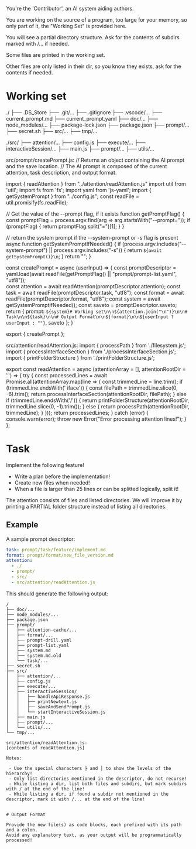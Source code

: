 You're the 'Contributor', an AI system aiding authors.

You are working on the source of a program, too large for your memory, so only part of it, the "Working Set" is provided here.

You will see a partial directory structure. Ask for the contents of subdirs marked with /... if needed.

Some files are printed in the working set.

Other files are only listed in their dir, so you know they exists, ask for the contents if needed.

# Working set

./
├── .DS_Store
├── .git/...
├── .gitignore
├── .vscode/...
├── current_prompt.md
├── current_prompt.yaml
├── doc/...
├── node_modules/...
├── package-lock.json
├── package.json
├── prompt/...
├── secret.sh
├── src/...
├── tmp/...

./src/
├── attention/...
├── config.js
├── execute/...
├── interactiveSession/...
├── main.js
├── prompt/...
├── utils/...

src/prompt/createPrompt.js:
// Returns an object containing the AI prompt and the save location. 
// The AI prompt is composed of the current attention, task description, and output format.

import { readAttention } from "../attention/readAttention.js"
import util from 'util';
import fs from 'fs';
import yaml from 'js-yaml';
import { getSystemPrompt } from "../config.js";
const readFile = util.promisify(fs.readFile);

// Get the value of the --prompt flag, if it exists
function getPromptFlag() {
  const promptFlag = process.argv.find(arg => arg.startsWith("--prompt="));
  if (promptFlag) {
    return promptFlag.split("=")[1];
  }
}

// return the system prompt if the --system-prompt or -s flag is present
async function getSystemPromptIfNeeded() {
  if (process.argv.includes("--system-prompt") || process.argv.includes("-s")) {
    return `${await getSystemPrompt()}\n`;
  }
  return "";
}

const createPrompt = async (userInput) => {
  const promptDescriptor = yaml.load(await readFile(getPromptFlag() || "prompt/prompt-list.yaml", "utf8"));  
  const attention = await readAttention(promptDescriptor.attention);
  const task = await readFile(promptDescriptor.task, "utf8");
  const format = await readFile(promptDescriptor.format, "utf8");
  const system = await getSystemPromptIfNeeded();
  const saveto = promptDescriptor.saveto;
  return {
    prompt: `${system}# Working set\n\n${attention.join("\n")}\n\n# Task\n\n${task}\n\n# Output Format\n\n${format}\n\n${userInput ? userInput : ""}`,
    saveto
  };
}

export { createPrompt };


src/attention/readAttention.js:
import { processPath } from './filesystem.js';
import { processInterfaceSection } from './processInterfaceSection.js';
import { printFolderStructure } from './printFolderStructure.js';

export const readAttention = async (attentionArray = [], attentionRootDir = '.') => {
  try {
    const processedLines = await Promise.all(attentionArray.map(line => {
      const trimmedLine = line.trim();
      if (trimmedLine.endsWith(' iface')) {
        const filePath = trimmedLine.slice(0, -6).trim();
        return processInterfaceSection(attentionRootDir, filePath);
      } else if (trimmedLine.endsWith('/')) {
        return printFolderStructure(attentionRootDir, trimmedLine.slice(0, -1).trim());
      } else {
        return processPath(attentionRootDir, trimmedLine);
      }
    }));
    return processedLines;
  } catch (error) {
    console.warn(error);
    throw new Error("Error processing attention lines!");
  }
};



# Task

Implement the following feature!

- Write a plan before the implementation!
- Create new files when needed!
- When a file is larger than 25 lines or can be splitted logically, split it!

The attention consists of files and listed directories.
We will improve it by printing a PARTIAL folder structure instead of listing all directories.

## Example

A sample prompt descriptor:

```yaml
task: prompt/task/feature/implement.md
format: prompt/format/new_file_version.md
attention:
  - ./
  - prompt/
  - src/
  - src/attention/readAttention.js
```

This should generate the following output:

```
/
├── doc/...
├── node_modules/...
├── package.json
├── prompt/
│   ├── attention-cache/...
│   ├── format/...
│   ├── prompt-drill.yaml
│   ├── prompt-list.yaml
│   ├── system.md
│   ├── system.md.old
│   └── task/...
├── secret.sh
├── src/
│   ├── attention/...
│   ├── config.js
│   ├── execute/...
│   ├── interactiveSession/
│   │   ├── handleApiResponse.js
│   │   ├── printNewtext.js
│   │   ├── saveAndSendPrompt.js
│   │   └── startInteractiveSession.js
│   ├── main.js
│   ├── prompt/...
│   └── utils/...
└── tmp/...

src/attention/readAttention.js:
[contents of readAttention.js]

Notes:

 - Use the special characters ├ and │ to show the levels of the hierarchy!
 - Only list directories mentioned in the descriptor, do not recurse!
 - While listing a dir, list both files and subdirs, but mark subdirs with / at the end of the line!
 - While listing a dir, if found a subdir not mentioned in the descriptor, mark it with /... at the end of the line!


# Output Format

Provide the new file(s) as code blocks, each prefixed with its path and a colon.
Avoid any explanatory text, as your output will be programmatically processed!

